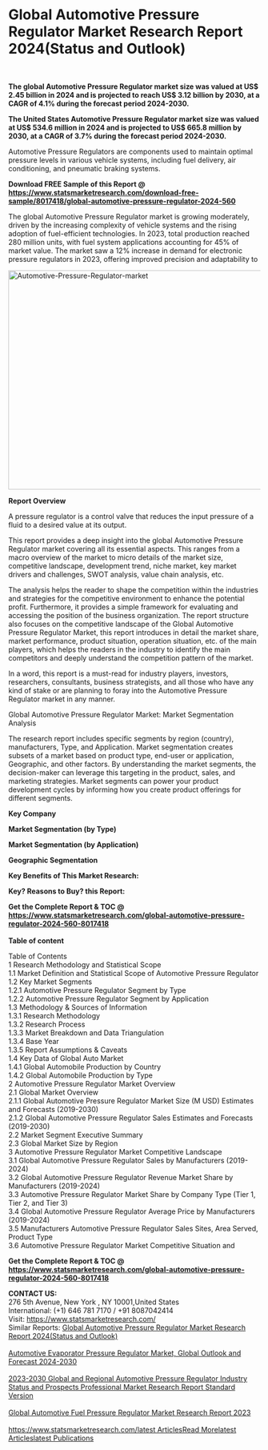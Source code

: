 <h1>Global Automotive Pressure Regulator Market Research Report 2024(Status and Outlook)</h1><br/><p><strong>The global Automotive Pressure Regulator market size was valued at US$ 2.45 billion in 2024 and is projected to reach US$ 3.12 billion by 2030, at a <strong>CAGR</strong> of 4.1% during the forecast period 2024-2030.</strong></p><p><strong>The United States Automotive Pressure Regulator market size was valued at US$ 534.6 million in 2024 and is projected to US$ 665.8 million by 2030, at a <strong>CAGR</strong> of 3.7% during the forecast period 2024-2030.</strong></p><p>Automotive Pressure Regulators are components used to maintain optimal pressure levels in various vehicle systems, including fuel delivery, air conditioning, and pneumatic braking systems.</p><p><strong>Download FREE Sample of this Report @ <a href="https://www.statsmarketresearch.com/download-free-sample/8017418/global-automotive-pressure-regulator-2024-560">https://www.statsmarketresearch.com/download-free-sample/8017418/global-automotive-pressure-regulator-2024-560</a></strong></p><p>The global Automotive Pressure Regulator market is growing moderately, driven by the increasing complexity of vehicle systems and the rising adoption of fuel-efficient technologies. In 2023, total production reached 280 million units, with fuel system applications accounting for 45% of market value. The market saw a 12% increase in demand for electronic pressure regulators in 2023, offering improved precision and adaptability to</p><p><img alt="Automotive-Pressure-Regulator-market" src="https://www.grandresearchstore.com/assets/report-images/Automotive_Pressure_Regulator_market.png" style="width: 730px; height: 438px;"></p><p><strong>Report Overview</strong></p><p>A pressure regulator is a control valve that reduces the input pressure of a fluid to a desired value at its output.</p><p>This report provides a deep insight into the global Automotive Pressure Regulator market covering all its essential aspects. This ranges from a macro overview of the market to micro details of the market size, competitive landscape, development trend, niche market, key market drivers and challenges, SWOT analysis, value chain analysis, etc.</p><p>The analysis helps the reader to shape the competition within the industries and strategies for the competitive environment to enhance the potential profit. Furthermore, it provides a simple framework for evaluating and accessing the position of the business organization. The report structure also focuses on the competitive landscape of the Global Automotive Pressure Regulator Market, this report introduces in detail the market share, market performance, product situation, operation situation, etc. of the main players, which helps the readers in the industry to identify the main competitors and deeply understand the competition pattern of the market.</p><p>In a word, this report is a must-read for industry players, investors, researchers, consultants, business strategists, and all those who have any kind of stake or are planning to foray into the Automotive Pressure Regulator market in any manner.</p><p>Global Automotive Pressure Regulator Market: Market Segmentation Analysis</p><p>The research report includes specific segments by region (country), manufacturers, Type, and Application. Market segmentation creates subsets of a market based on product type, end-user or application, Geographic, and other factors. By understanding the market segments, the decision-maker can leverage this targeting in the product, sales, and marketing strategies. Market segments can power your product development cycles by informing how you create product offerings for different segments.</p><p><strong>Key Company</strong></p><p><strong>Market Segmentation (by Type)</strong></p><p><strong>Market Segmentation (<strong>by Application</strong>)</strong></p><p><strong>Geographic Segmentation</strong></p><p><strong>Key Benefits of This Market Research:</strong></p><p><strong>Key? <strong>Reasons to Buy</strong>? this Report:</strong></p><div><b>Get the Complete Report & TOC @ <a href="https://www.statsmarketresearch.com/global-automotive-pressure-regulator-2024-560-8017418">https://www.statsmarketresearch.com/global-automotive-pressure-regulator-2024-560-8017418</a></b></div><br><b>Table of content</b><p>Table of Contents<br /> 1 Research Methodology and Statistical Scope<br /> 1.1 Market Definition and Statistical Scope of Automotive Pressure Regulator<br /> 1.2 Key Market Segments<br /> 1.2.1 Automotive Pressure Regulator Segment by Type<br /> 1.2.2 Automotive Pressure Regulator Segment by Application<br /> 1.3 Methodology & Sources of Information<br /> 1.3.1 Research Methodology<br /> 1.3.2 Research Process<br /> 1.3.3 Market Breakdown and Data Triangulation<br /> 1.3.4 Base Year<br /> 1.3.5 Report Assumptions & Caveats<br /> 1.4 Key Data of Global Auto Market<br /> 1.4.1 Global Automobile Production by Country<br /> 1.4.2 Global Automobile Production by Type<br /> 2 Automotive Pressure Regulator Market Overview<br /> 2.1 Global Market Overview<br /> 2.1.1 Global Automotive Pressure Regulator Market Size (M USD) Estimates and Forecasts (2019-2030)<br /> 2.1.2 Global Automotive Pressure Regulator Sales Estimates and Forecasts (2019-2030)<br /> 2.2 Market Segment Executive Summary<br /> 2.3 Global Market Size by Region<br /> 3 Automotive Pressure Regulator Market Competitive Landscape<br /> 3.1 Global Automotive Pressure Regulator Sales by Manufacturers (2019-2024)<br /> 3.2 Global Automotive Pressure Regulator Revenue Market Share by Manufacturers (2019-2024)<br /> 3.3 Automotive Pressure Regulator Market Share by Company Type (Tier 1, Tier 2, and Tier 3)<br /> 3.4 Global Automotive Pressure Regulator Average Price by Manufacturers (2019-2024)<br /> 3.5 Manufacturers Automotive Pressure Regulator Sales Sites, Area Served, Product Type<br /> 3.6 Automotive Pressure Regulator Market Competitive Situation and<br><div><b>Get the Complete Report & TOC @ <a href="https://www.statsmarketresearch.com/global-automotive-pressure-regulator-2024-560-8017418">https://www.statsmarketresearch.com/global-automotive-pressure-regulator-2024-560-8017418</a></b></div></p> <b>CONTACT US:</b><br>276 5th Avenue, New York , NY 10001,United States<br>International: (+1) 646 781 7170 / +91 8087042414<br>Visit: <a href="https://www.statsmarketresearch.com/">https://www.statsmarketresearch.com/</a><br>Similar Reports: <a href="https://www.statsmarketresearch.com/global-automotive-pressure-regulator-2024-560-8017418">Global Automotive Pressure Regulator Market Research Report 2024(Status and Outlook)</a><br/><br/><a href="https://www.statsmarketresearch.com/global-automotive-pressure-regulator-2024-560-8017418">Automotive Evaporator Pressure Regulator Market, Global Outlook and Forecast 2024-2030</a><br/><br/><a href="https://www.statsmarketresearch.com/global-automotive-pressure-regulator-2024-560-8017418">2023-2030 Global and Regional Automotive Pressure Regulator Industry Status and Prospects Professional Market Research Report Standard Version</a><br/><br/><a href="https://www.statsmarketresearch.com/global-automotive-pressure-regulator-2024-560-8017418">Global Automotive Fuel Pressure Regulator Market Research Report 2023</a><br/><br/><a href="https://gyeongbokgung.com">https://www.statsmarketresearch.com/</a><a href="https://hallyeomaritime.com">latest Articles</a><a href="https://jingwansa.com">Read More</a><a href=https://nguoiviet.jp/">latest Articles</a><a href="https://www.intelmarketresearch.com/">latest Publications</a>